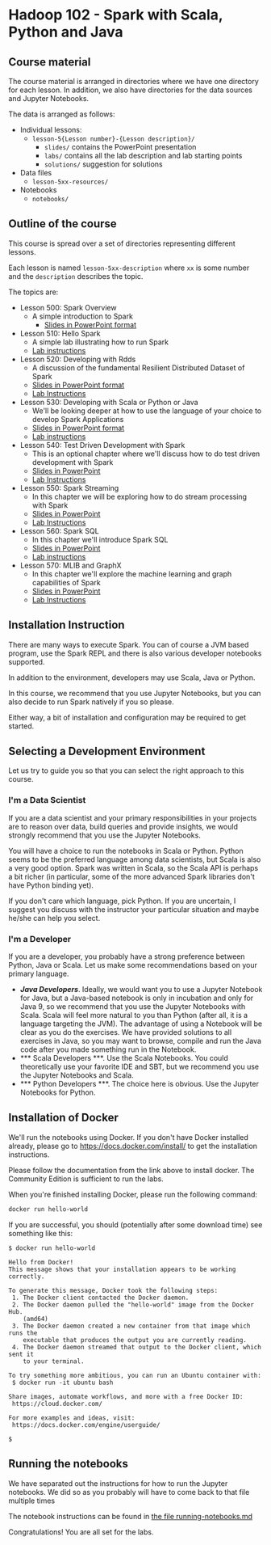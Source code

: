 # Hadoop 102 - Spark with Scala, Python and Java

## Course material

The course material is arranged in directories where we have one directory for each lesson. In addition, we also have directories for the data sources and Jupyter Notebooks.

The data is arranged as follows:

* Individual lessons:
  * `lesson-5{Lesson number}-{Lesson description}/`
    * `slides/` contains the PowerPoint presentation
    * `labs/` contains all the lab description and lab starting points
    * `solutions/` suggestion for solutions
* Data files
  * `lesson-5xx-resources/`
* Notebooks
  * `notebooks/`

## Outline of the course

This course is spread over a set of directories representing different lessons.

Each lesson is named `lesson-5xx-description` where `xx` is some number and the `description` describes the topic.

The topics are:

* Lesson 500: Spark Overview
    * A simple introduction to Spark
        * [Slides in PowerPoint format](lesson-500-spark-overview/slides/spark-overview.pptx)
* Lesson 510: Hello Spark
    * A simple lab illustrating how to run Spark
    * [Lab instructions](lesson-510-hello-spark/labs/instructions.md)
* Lesson 520: Developing with Rdds
    * A discussion of the fundamental Resilient Distributed Dataset of Spark
    * [Slides in PowerPoint format](lesson-520-developing-with-rdds/slides/developing-with-rdds.pptx)
    * [Lab Instructions](lesson-520-developing-with-rdds/labs/instructions.md)
* Lesson 530: Developing with Scala or Python or Java
    * We'll be looking deeper at how to use the language of your choice to develop Spark Applications
    * [Slides in PowerPoint format](lesson-520-spark-overview/slides/spark-overview.pptx)
    * [Lab instructions](lesson-530-developing-spark-applications/labs/instructions.md)
* Lesson 540: Test Driven Development with Spark
    * This is an optional chapter where we'll discuss how to do test driven development with Spark
    * [Slides in PowerPoint](lesson-540-test-driven-development-with-spark/slides/test-driven-development-with-spark.pptx)
    * [Lab Instructions](lesson-540-test-driven-development-with-spark/labs/instructions.md)
* Lesson 550: Spark Streaming
    * In this chapter we will be exploring how to do stream processing with Spark
    * [Slides in PowerPoint](lesson-550-spark-streaming/slides/spark-streaming.pptx)
    * [Lab Instructions](lesson-550-spark-streaming/labs/instructions.md)
* Lesson 560: Spark SQL
    * In this chapter we'll introduce Spark SQL
    * [Slides in PowerPoint](lesson-560-spark-sql/slides/spark-sql.pptx)
    * [Lab instructions](lesson-560-spark-sql/labs/instructions.md)
* Lesson 570: MLIB and GraphX
    * In this chapter we'll explore the machine learning and graph capabilities of Spark
    * [Slides in PowerPoint](lesson-570-mlib-graphx/slides/spark-mlib-graphx.pptx)
    * [Lab Instructions](lesson-570-mllib-graphx/labs/instructions.md)

## Installation Instruction

There are many ways to execute Spark. You can of course a JVM based program, use the Spark REPL and there is also various developer notebooks supported.

In addition to the environment, developers may use Scala, Java or Python.

In this course, we recommend that you use Jupyter Notebooks, but you can also decide to run Spark natively if you so please.

Either way, a bit of installation and configuration may be required to get started.

## Selecting a Development Environment

Let us try to guide you so that you can select the right approach to this course.

### I'm a Data Scientist

If you are a data scientist and your primary responsibilities in your projects are to reason over data, build queries and provide insights, we would strongly recommend that you use the Jupyter Notebooks.

You will have a choice to run the notebooks in Scala or Python. Python seems to be the preferred language among data scientists, but Scala is also a very good option. Spark was written in Scala, so the Scala API is perhaps a bit richer (in particular, some of the more advanced Spark libraries don't have Python binding yet).

If you don't care which language, pick Python. If you are uncertain, I suggest you discuss with the instructor your particular situation and maybe he/she can help you select.  

### I'm a Developer

If you are a developer, you probably have a strong preference between Python, Java or Scala. Let us make some recommendations based on your primary language.

* ***Java Developers***. Ideally, we would want you to use a Jupyter Notebook for Java, but a Java-based notebook is only in incubation and only for Java 9, so we recommend that you use the Jupyter Notebooks with Scala. Scala will feel more natural to you than Python (after all, it is a language targeting the JVM). The advantage of using a Notebook will be clear as you do the exercises. We have provided solutions to all exercises in Java, so you may want to browse, compile and run the Java code after you made something run in the Notebook.
* *** Scala Developers ***. Use the Scala Notebooks. You could theoretically use your favorite IDE and SBT, but we recommend you use the Jupyter Notebooks and Scala.
* *** Python Developers ***. The choice here is obvious. Use the Jupyter Notebooks for Python.

## Installation of Docker

We'll run the notebooks using Docker.
If you don't have Docker installed already, please go to https://docs.docker.com/install/ to get the installation instructions.

Please follow the documentation from the link above to install docker.
The Community Edition is sufficient to run the labs.

When you're finished installing Docker, please run the following command:

```bash
docker run hello-world
```

If you are successful, you should (potentially after some download time) see something like this:

```shell
$ docker run hello-world

Hello from Docker!
This message shows that your installation appears to be working correctly.

To generate this message, Docker took the following steps:
 1. The Docker client contacted the Docker daemon.
 2. The Docker daemon pulled the "hello-world" image from the Docker Hub.
    (amd64)
 3. The Docker daemon created a new container from that image which runs the
    executable that produces the output you are currently reading.
 4. The Docker daemon streamed that output to the Docker client, which sent it
    to your terminal.

To try something more ambitious, you can run an Ubuntu container with:
 $ docker run -it ubuntu bash

Share images, automate workflows, and more with a free Docker ID:
 https://cloud.docker.com/

For more examples and ideas, visit:
 https://docs.docker.com/engine/userguide/

$
```

## Running the notebooks

We have separated out the instructions for how to run the Jupyter notebooks. We did so as you probably will have to come back to that file multiple times

The notebook instructions can be found in [the file running-notebooks.md](running-notebooks.md)

Congratulations! You are all set for the labs.
